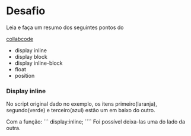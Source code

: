 # Desafio

<p> Leia e faça um resumo dos seguintes pontos do </p>

[collabcode](https://medium.com/collabcode/pare-de-chutar-e-aprenda-as-propriedades-css-de-posicionamento-603154655121)

- display inline
- display block
- display inline-block
- float 
- position


### Display inline

<p> No script original dado no exemplo, os itens primeiro(laranja), segundo(verde) e terceiro(azul) estão um em baixo do outro.</p>
Com a função:  
```
display:inline;
````
Foi possível deixa-las uma do lado da outra.
